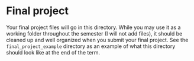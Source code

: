 # Final project

Your final project files will go in this directory. While you may use
it as a working folder throughout the semester (I will not add files),
it should be cleaned up and well organized when you submit your final
project. See the `final_project_example` directory as an example of
what this directory should look like at the end of the term.
